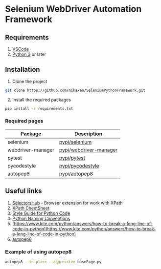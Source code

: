 # Selenium WebDriver Automation Framework

## Requirements
1. [VSCode](https://code.visualstudio.com)
2. [Python 3](https://www.python.org/downloads/) or later

## Installation
1. Clone the project
```sh
git clone https://github.com/nikaxen/SeleniumPythonFramework.git
```
2. Install the required packages
```sh
pip install -r requirements.txt
```
### Required pages
| Package | Description |
| ------ | ------ |
| selenium | [pypi/selenium](https://pypi.org/project/selenium/) |
| webdriver-manager | [pypi/webdriver-manager](https://pypi.org/project/webdriver-manager/) |
| pytest | [pypi/pytest](https://pypi.org/project/pytest/) |
| pycodestyle | [pypi/pycodestyle](https://pypi.org/project/pycodestyle/) |
| autopep8 | [pypi/autopep8](https://pypi.org/project/autopep8/) |


## Useful links
1. [SelectorsHub](https://selectorshub.com) - Browser extension for work with XPath
2. [XPath CheetSheet](https://devhints.io/xpath)
3. [Style Guide for Python Code](https://www.python.org/dev/peps/pep-0008/)
4. [Python Naming Conventions](https://visualgit.readthedocs.io/en/latest/pages/naming_convention.html)
5. [https://www.kite.com/python/answers/how-to-break-a-long-line-of-code-in-python](https://www.kite.com/python/answers/how-to-break-a-long-line-of-code-in-python)
6. [autopep8](https://pypi.org/project/autopep8/)

### Example of using autopep8
```sh
autopep8 --in-place --aggressive basePage.py
```
